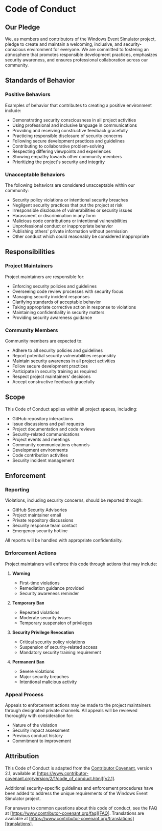 # Code of Conduct

## Our Pledge

We, as members and contributors of the Windows Event Simulator project, pledge to create and maintain a welcoming, inclusive, and security-conscious environment for everyone. We are committed to fostering an atmosphere that promotes responsible development practices, emphasizes security awareness, and ensures professional collaboration across our community.

## Standards of Behavior

### Positive Behaviors

Examples of behavior that contributes to creating a positive environment include:

* Demonstrating security consciousness in all project activities
* Using professional and inclusive language in communications
* Providing and receiving constructive feedback gracefully
* Practicing responsible disclosure of security concerns
* Following secure development practices and guidelines
* Contributing to collaborative problem-solving
* Respecting differing viewpoints and experiences
* Showing empathy towards other community members
* Prioritizing the project's security and integrity

### Unacceptable Behaviors

The following behaviors are considered unacceptable within our community:

* Security policy violations or intentional security breaches
* Negligent security practices that put the project at risk
* Irresponsible disclosure of vulnerabilities or security issues
* Harassment or discrimination in any form
* Malicious code contributions or intentional vulnerabilities
* Unprofessional conduct or inappropriate behavior
* Publishing others' private information without permission
* Other conduct which could reasonably be considered inappropriate

## Responsibilities

### Project Maintainers

Project maintainers are responsible for:

* Enforcing security policies and guidelines
* Overseeing code review processes with security focus
* Managing security incident responses
* Clarifying standards of acceptable behavior
* Taking appropriate corrective action in response to violations
* Maintaining confidentiality in security matters
* Providing security awareness guidance

### Community Members

Community members are expected to:

* Adhere to all security policies and guidelines
* Report potential security vulnerabilities responsibly
* Maintain security awareness in all project activities
* Follow secure development practices
* Participate in security training as required
* Respect project maintainers' decisions
* Accept constructive feedback gracefully

## Scope

This Code of Conduct applies within all project spaces, including:

* GitHub repository interactions
* Issue discussions and pull requests
* Project documentation and code reviews
* Security-related communications
* Project events and meetings
* Community communications channels
* Development environments
* Code contribution activities
* Security incident management

## Enforcement

### Reporting

Violations, including security concerns, should be reported through:

* GitHub Security Advisories
* Project maintainer email
* Private repository discussions
* Security response team contact
* Emergency security hotline

All reports will be handled with appropriate confidentiality.

### Enforcement Actions

Project maintainers will enforce this code through actions that may include:

1. **Warning**
   * First-time violations
   * Remediation guidance provided
   * Security awareness reminder

2. **Temporary Ban**
   * Repeated violations
   * Moderate security issues
   * Temporary suspension of privileges

3. **Security Privilege Revocation**
   * Critical security policy violations
   * Suspension of security-related access
   * Mandatory security training requirement

4. **Permanent Ban**
   * Severe violations
   * Major security breaches
   * Intentional malicious activity

### Appeal Process

Appeals to enforcement actions may be made to the project maintainers through designated private channels. All appeals will be reviewed thoroughly with consideration for:

* Nature of the violation
* Security impact assessment
* Previous conduct history
* Commitment to improvement

## Attribution

This Code of Conduct is adapted from the [Contributor Covenant][homepage], version 2.1,
available at [https://www.contributor-covenant.org/version/2/1/code_of_conduct.html][v2.1].

[homepage]: https://www.contributor-covenant.org
[v2.1]: https://www.contributor-covenant.org/version/2/1/code_of_conduct.html

Additional security-specific guidelines and enforcement procedures have been added to address the unique requirements of the Windows Event Simulator project.

For answers to common questions about this code of conduct, see the FAQ at
[https://www.contributor-covenant.org/faq][FAQ]. Translations are available at
[https://www.contributor-covenant.org/translations][translations].

[FAQ]: https://www.contributor-covenant.org/faq
[translations]: https://www.contributor-covenant.org/translations